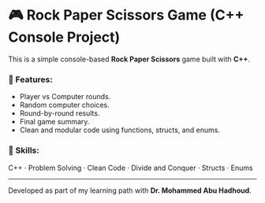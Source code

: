 # 🎮 Rock Paper Scissors Game (C++ Console Project)

This is a simple console-based **Rock Paper Scissors** game built with **C++**.

### 🧠 Features:
- Player vs Computer rounds.
- Random computer choices.
- Round-by-round results.
- Final game summary.
- Clean and modular code using functions, structs, and enums.

### 🧩 Skills:
C++ · Problem Solving · Clean Code · Divide and Conquer · Structs · Enums

---

Developed as part of my learning path with **Dr. Mohammed Abu Hadhoud**.
